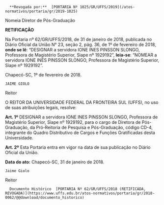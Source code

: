       **Revogada por:**  [PORTARIA Nº 1025/GR/UFFS/2019](/atos-normativos/portaria/gr/2019-1025) 

   Nomeia Diretor de Pós-Graduação  

**RETIFICAÇÃO**

  Na Portaria nº 62/GR/UFFS/2018, de 31 de janeiro de 2018, publicada no Diário Oficial da União N° 23, seção 2, pág. 36, de 1º de fevereiro de 2018, **onde se lê**: “DESIGNAR a servidora IONE INES PINSSON SLONGO, Professora de Magistério Superior, Siape nº 1929192”, **leia-se**: “NOMEAR a servidora IONE INES PINSSON SLONGO, Professora de Magistério Superior, Siape nº 1929192”.

  

 Chapecó-SC, 1º de fevereiro de 2018.

    JAIME GIOLO

 Reitor

  

 O REITOR DA UNIVERSIDADE FEDERAL DA FRONTEIRA SUL (UFFS), no uso de suas atribuições legais, resolve:

  

 **Art. 1º** DESIGNAR a servidora IONE INES PINSSON SLONGO, Professora de Magistério Superior, Siape nº 1929192, para o cargo de Diretora de Pós-Graduação, da Pró-Reitoria de Pesquisa e Pós-Graduação, código CD-4, integrante do Quadro Distributivo de Cargos e Funções Gratificadas desta Universidade.

  

 **Art. 2º** Esta Portaria entra em vigor na data de sua publicação no Diário Oficial da União.

   **Data do ato:** Chapecó-SC, 31 de janeiro de 2018.   
 

    Jaime Giolo   
 Reitor 

      Documento Histórico  [PORTARIA Nº 62/GR/UFFS/2018 (RETIFICADA, REVOGADA)](https://www.uffs.edu.br/atos-normativos/portaria/gr/2018-0062/@@download/documento_historico)     
      